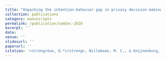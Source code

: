 ```yaml
---
title: "Unpacking the intention-behavior gap in privacy decision making for the internet of things (IoT) using aspect listing"
collection: publications
category: manuscripts
permalink: /publication/comSec-2020
excerpt: ''
date: 
venue: ''
slidesurl: ''
paperurl: ''
citation: '<strong>Sun, Q.*</strong>, Willemsen, M. C., & Knijnenburg, B. P. (2020). Unpacking the intention-behavior gap in privacy decision making for the internet of things (IoT) using aspect listing. <I>Computers and Security</I>, 97, 101924. [[Paper]]https://doi.org/10.1111/jade.12474'
---
```


